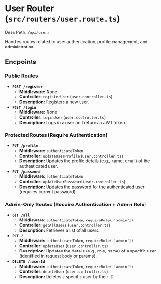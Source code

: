 # User Router (`src/routers/user.route.ts`)

Base Path: `/api/users`

Handles routes related to user authentication, profile management, and administration.

## Endpoints

### Public Routes

-   **`POST /register`**
    -   **Middleware:** None
    -   **Controller:** `registerUser` (`user.controller.ts`)
    -   **Description:** Registers a new user.
-   **`POST /login`**
    -   **Middleware:** None
    -   **Controller:** `loginUser` (`user.controller.ts`)
    -   **Description:** Logs in a user and returns a JWT token.

### Protected Routes (Require Authentication)

-   **`PUT /profile`**
    -   **Middleware:** `authenticateToken`
    -   **Controller:** `updateUserProfile` (`user.controller.ts`)
    -   **Description:** Updates the profile details (e.g., name, email) of the authenticated user.
-   **`PUT /password`**
    -   **Middleware:** `authenticateToken`
    -   **Controller:** `updateUserPassword` (`user.controller.ts`)
    -   **Description:** Updates the password for the authenticated user (requires current password).

### Admin-Only Routes (Require Authentication + Admin Role)

-   **`GET /all`**
    -   **Middleware:** `authenticateToken`, `requireRole(['admin'])`
    -   **Controller:** `getAllUsers` (`user.controller.ts`)
    -   **Description:** Retrieves a list of all users.
-   **`PUT /`**
    -   **Middleware:** `authenticateToken`, `requireRole(['admin'])`
    -   **Controller:** `updateUser` (`user.controller.ts`)
    -   **Description:** Updates the details (e.g., role, name) of a specific user (identified in request body or params).
-   **`DELETE /:userId`**
    -   **Middleware:** `authenticateToken`, `requireRole(['admin'])`
    -   **Controller:** `deleteUser` (`user.controller.ts`)
    -   **Description:** Deletes a specific user by their ID. 